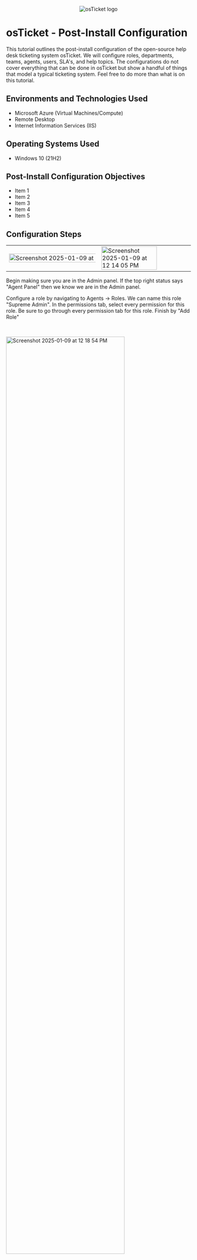
<p align="center">
<img src="https://i.imgur.com/Clzj7Xs.png" alt="osTicket logo"/>
</p>

<h1>osTicket - Post-Install Configuration</h1>
This tutorial outlines the post-install configuration of the open-source help desk ticketing system osTicket. We will configure roles, departments, teams, agents, users, SLA's, and help topics. The configurations do not cover everything that can be done in osTicket but show a handful of things that model a typical ticketing system. Feel free to do more than what is on this tutorial.<br />

<h2>Environments and Technologies Used</h2>

- Microsoft Azure (Virtual Machines/Compute)
- Remote Desktop
- Internet Information Services (IIS)

<h2>Operating Systems Used </h2>

- Windows 10</b> (21H2)

<h2>Post-Install Configuration Objectives</h2>

- Item 1
- Item 2
- Item 3
- Item 4
- Item 5

<h2>Configuration Steps</h2>

<table>
  <tr>
    <td>
      <img height="170%" width="170%" alt="Screenshot 2025-01-09 at 12 13 56 PM" src="https://github.com/user-attachments/assets/a317421d-f8a0-4cca-af5f-501cfeb7cf47" />
    </td>
    <td>
      <img height="80% width="80%" alt="Screenshot 2025-01-09 at 12 14 05 PM" src="https://github.com/user-attachments/assets/91cf7736-f7d6-4108-b2c0-c3d6b2b94024" />
    </td>
    </tr>
    </table>

</p>
<p>
  Begin making sure you are in the Admin panel. If the top right status says "Agent Panel" then we know we are in the Admin panel. 
</p>
<p>Configure a role by navigating to Agents -> Roles. We can name this role "Supreme Admin". In the permissions tab, select every permission for this role. Be sure to go through every permission tab for this role. Finish by "Add Role"
</p>
<br />

<P><img height="80%" width="80%" alt="Screenshot 2025-01-09 at 12 18 54 PM" src="https://github.com/user-attachments/assets/298e1c41-38de-4fb2-9491-789f1a1e6f32" />
</P>
<p>
  Configure departments by navigating to Agents -> Departments. Select Top Level Department and name the department System Administrators.
</p>
<br />

<p>
<img height="80%" width="80%" alt="Screenshot 2025-01-09 at 12 21 50 PM" src="https://github.com/user-attachments/assets/39965334-7138-4e52-97a8-c39122adb031" />
</p>
<p>
Configure teams by navigating to Agents -> Teams. We can name this team "Mobile Banking". After we create some agents, they can be added to this team.
</p>
<br />

<p>
  <table>
    <tr>
      <td>
          <img width="962" alt="Screenshot 2025-01-09 at 12 24 56 PM" src="https://github.com/user-attachments/assets/b04af488-fc77-4d58-b276-b85edc2afb4b" />
      </td>
      <td>
      <img width="957" alt="Screenshot 2025-01-09 at 12 25 23 PM" src="https://github.com/user-attachments/assets/8cddaac9-48dd-450e-a5bd-e4c86b0aeaea" />
      </td>
    </tr>
  </table>
</p>
<p>
  Configure a few agents by navigating to Agents -> Add New. We can create a new agent and set their login credentials by clicking "set password".
</p>
<p>We can give this agent a department and assign this agent the Supreme Admin role we created earlier. In the Permissions and Teams tab, we can give our agent all permissions and assign her to the "Mobile Banking" team.</p>
<br />

<table><tr>
  <td><img height="140%" width="140%" alt="Screenshot 2025-01-09 at 12 27 55 PM" src="https://github.com/user-attachments/assets/7414042f-a91f-46f0-9a5a-9ae6aa960742" />
</td>
  <td><img height="160%" width="160%" alt="Screenshot 2025-01-09 at 12 28 59 PM" src="https://github.com/user-attachments/assets/0d0c4c7a-e075-4950-a449-eaea902c5f11" />
</td>
</tr></table>
<p>
Configure another agent and assign this agent the Support role in the Access tab with All Access. Choose what permissions he can have in the Permissions tab. I recommend giving him permissions to at least work tickets for our Ticket Life Cycle Simulation project.</p>
<br />

<table>
  <tr>
    <td>
<img width="958" alt="Screenshot 2025-01-09 at 12 32 01 PM" src="https://github.com/user-attachments/assets/3673e93f-6ca5-4aac-94a5-35b0e76ad750" />
    </td>
    <td>
<img width="961" alt="Screenshot 2025-01-09 at 12 32 48 PM" src="https://github.com/user-attachments/assets/d9f075d4-edb5-4172-9080-852c41ac436d" />
    </td>
  </tr>
</table>
<p>
  Configure a few users by navigating to Users -> Add New. 
</p>
<br />

<table>
  <tr>
    <td><img width="959" alt="Screenshot 2025-01-09 at 12 34 31 PM" src="https://github.com/user-attachments/assets/fe2f73ed-660c-425d-871c-b20d639634fe" />
</td>
    <td>
      <img width="958" alt="Screenshot 2025-01-09 at 12 35 55 PM" src="https://github.com/user-attachments/assets/cb0ba52a-ff97-4c60-a1be-33eb87345c4c" />
    </td>
  </tr>
</table>
<p>
Configure SLA's by navigating to Manage -> SLA
</p>
  <p>
    Configure a few different SLAs with various schedules and grace periods. These will be used in our Ticket Life Cycle lab to determine the urgency of various tickets. 
  </p>
  <br>

**This completes our configuration lab. See the Ticket Life Cycle Simulation lab next!**

  <p>
    <img height="80%" width="80%" alt="Screenshot 2025-01-09 at 12 48 32 PM" src="https://github.com/user-attachments/assets/7cbcf56e-496e-45a1-ab14-1dd33439d0a0" />

  </p>
  <P>A sample of various SLAs.</P>



